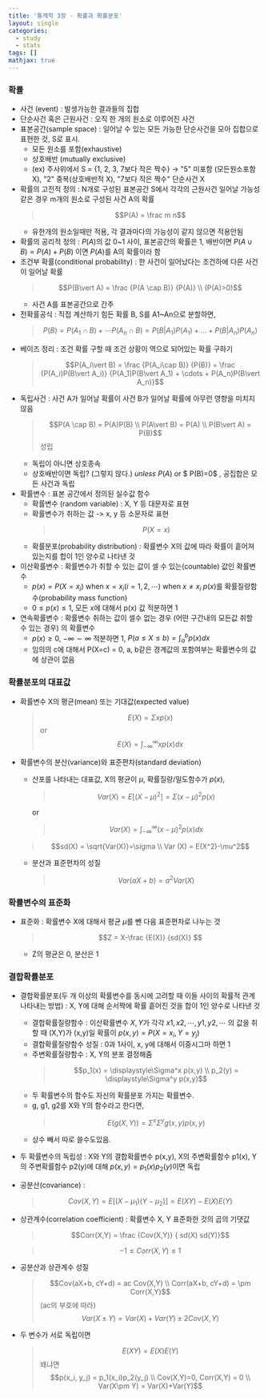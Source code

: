 ```yaml
---
title: '통계학 3장 - 확률과 확률분포'
layout: single
categories:
  - study
  - stats
tags: []
mathjax: true
---
```


### 확률

- 사건 (event) : 발생가능한 결과들의 집합
- 단순사건 혹은 근원사건 : 오직 한 개의 원소로 이루어진 사건
- 표본공간(sample space) : 일어날 수 있는 모든 가능한 단순사건을 모아 집합으로 표현한 것, S로 표시.
    - 모든 원소를 포함(exhaustive)
    - 상호배반 (mutually exclusive)
    - (ex) 주사위에서 S = {1, 2, 3, 7보다 작은 짝수} -> "5" 미포함 (모든원소포함 X), "2" 중복(상호배반적 X), "7보다 작은 짝수" 단순사건 X
- 확률의 고전적 정의 : N개로 구성된 표본공간 S에서 각각의 근원사건 일어날 가능성 같은 경우 m개의 원소로 구성된 사건 A의 확률
    >$$P(A) = \frac m n$$
    - 유한개의 원소일때만 적용, 각 결과마다의 가능성이 같지 않으면 적용안됨
- 확률의 공리적 정의 : $P(A)$의 값 0~1 사이, 표본공간의 확률은 1, 배반이면 $P(A\cup B) = P(A)+P(B)$ 이면 $P(A)$를 A의 확률이라 함
- 조건부 확률(conditional probability) : 한 사건이 일어났다는 조건하에 다른 사건이 일어날 확률
    >$$P(B\vert A) = \frac {P(A \cap B)} {P(A)} \\ (P(A)>0)$$
    - 사건 A를 표본공간으로 간주
- 전확률공식 : 직접 계산하기 힘든 확률 B, S를 A1~An으로 분할하면, 
    >$$P(B) = P(A_1 \cap B) + \cdots P(A_n \cap B) = P(B\vert A_1)P(A_1) + ... + P(B\vert A_n)P(A_n)$$
- 베이즈 정리 : 조건 확률 구할 때 조건 상황이 역으로 되어있는 확률 구하기
    >$$P(A_i\vert B) = \frac {P(A_i\cap B)} {P(B)} = \frac {P(A_i)P(B\vert A_i)} {P(A_1)P(B\vert A_1) + \cdots + P(A_n)P(B\vert A_n)}$$
- 독립사건 : 사건 A가 일어날 확률이 사건 B가 일어날 확률에 아무런 영향을 미치지 않음
    >$$P(A \cap B) = P(A)P(B) \\ P(A\vert B) = P(A) \\ P(B\vert A) = P(B)$$
    성립
    - 독립이 아니면 상호종속
    - 상호배반이면 독립? (그렇지 않다.) $unless$  $P(A)$  or $ P(B)=0$ , 공집합은 모든 사건과 독립
- 확률변수 : 표본 공간에서 정의된 실수값 함수
    - 확률변수 (random variable) : X, Y 등 대문자로 표현
    - 확률변수가 취하는 값 -> x, y 등 소문자로 표현 
        >$$P(X=x)$$
    - 확률분포(probability distribution) : 확률변수 X의 값에 따라 확률이 흩어져 있는지를 합이 1인 양수로 나타낸 것
- 이산확률변수 : 확률변수가 취할 수 있는 값이 셀 수 있는(countable) 값인 확률변수
    - $p(x) = P(X=x_i)$ when $x=x_i(i=1, 2,\cdots)$  when $x\neq x_i$ $p(x)$를 확률질량함수(probability mass function)
    - $0\leq p(x)\leq1$, 모든 x에 대해서 p(x) 값 적분하면 1
- 연속확률변수 : 확률변수 취하는 값이 셀수 없는 경우 (어떤 구간내의 모든값 취할 수 있는 경우) 의 확률변수
    - $p(x)\geq0$, $-\infty \sim \infty$ 적분하면 1, $P(a\leq X\leq b) = \int_a^b p(x) dx$
    - 임의의 c에 대해서 P(X=c) = 0, a, b같은 경계값의 포함여부는 확률변수의 값에 상관이 없음

### 확률분포의 대표값

- 확률변수 X의 평균(mean) 또는 기대값(expected value) 
    >$$E(X) = \Sigma xp(x)$$
    or
    >$$E(X) = \displaystyle\int_{-\infty}^{\infty} xp(x)dx$$
- 확률변수의 분산(variance)와 표준편차(standard deviation)
    - 산포를 나타내는 대표값, X의 평균이 $\mu$, 확률질량/밀도함수가 $p(x)$,
        >$$Var(X) = E[(X-\mu)^2] = \Sigma (x-\mu)^2 p(x)$$

        or

        >$$Var(X) = \displaystyle\int_{-\infty}^{\infty} (x-\mu)^2 p(x)dx$$
    > $$sd(X) = \sqrt{Var(X)}=\sigma \\ Var (X) = E(X^2)-\mu^2$$
    - 분산과 표준편차의 성질
        >$$Var(aX+b) = a^2Var(X)$$

### 확률변수의 표준화
- 표준화 : 확률변수 X에 대해서 평균 $\mu$를 뺀 다음 표준편차로 나누는 것
    > $$Z = X-\frac {E(X)} {sd(X)} $$
    - Z의 평균은 0, 분산은 1
    
### 결합확률분포

- 결합확률분포(두 개 이상의 확률변수를 동시에 고려할 때 이들 사이의 확률적 관계 나타내는 방법) : X, Y에 대해 순서짝에 확률 흩어진 것을 합이 1인 양수로 나타낸 것
    - 결합확률질량함수 : 이산확률변수 $X, Y$가 각각 $x1, x2, \cdots , y1, y2, \cdots$ 의 값을 취할 때 (X,Y)가 (x,y)일 확률이 $p(x,y) = P(X=x_i, Y=y_j)$
    - 결합확률질량함수 성질 : 0과 1사이, x, y에 대해서 이중시그마 하면 1
    - 주변확률질량함수 : X, Y의 분포 결정해줌
        >$$p_1(x) = \displaystyle\Sigma^x p(x,y) \\ p_2(y) = \displaystyle\Sigma^y p(x,y)$$
    - 두 확률변수의 함수도 자신의 확률분포 가지는 확률변수.
    - g, g1, g2를 X와 Y의 함수라고 한다면,
        >$$E(g(X,Y)) = \displaystyle\Sigma^x \displaystyle\Sigma^y g(x,y)p(x,y)$$
    - 상수 빼서 따로 쓸수도있음.
- 두 확률변수의 독립성 : X와 Y의 결합확률변수 p(x,y), X의 주변확률함수 p1(x), Y의 주변확률함수 p2(y)에 대해 $p(x,y)=p_1(x)p_2(y)$이면 독립
- 공분산(covariance) : 
    >$$Cov(X,Y) = E[(X-\mu_1)(Y-\mu_2)] = E(XY) -E(X)E(Y)$$
- 상관계수(correlation coefficient) : 확률변수 X, Y 표준화한 것의 곱의 기댓값
    >$$Corr(X,Y) = \frac {Cov(X,Y)} { sd(X) sd(Y)}$$

    >$$-1\leq Corr(X,Y)\leq 1$$
- 공분산과 상관계수 성질
    >$$Cov(aX+b, cY+d) = ac Cov(X,Y) \\ Corr(aX+b, cY+d) = \pm Corr(X,Y)$$
    (ac의 부호에 따라)
    >$$Var(X\pm Y) = Var(X)+Var(Y) \pm 2Cov(X,Y)$$
- 두 변수가 서로 독립이면
    >$$E(XY) = E(X)E(Y)$$ 
    왜냐면 
    >$$p(x_i, y_j) = p_1(x_i)p_2(y_j) \\ Cov(X,Y)=0, Corr(X,Y) = 0 \\ Var(X\pm Y) = Var(X)+Var(Y)$$
